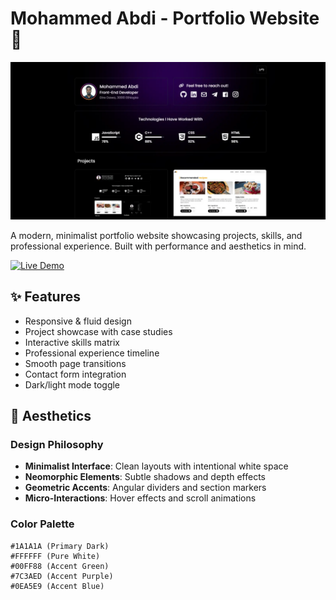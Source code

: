# Mohammed Abdi - Portfolio Website 🌟

![Portfolio Mockup](./Images/Projects/Portfolio%20Mockup.webp)  

A modern, minimalist portfolio website showcasing projects, skills, and professional experience. Built with performance and aesthetics in mind.

[![Live Demo](https://img.shields.io/badge/LIVE_DEMO-%23000000.svg?style=for-the-badge&logo=vercel&logoColor=white)](https://mohammed-abdi.vercel.app/)

## ✨ Features
- Responsive & fluid design
- Project showcase with case studies
- Interactive skills matrix
- Professional experience timeline
- Smooth page transitions
- Contact form integration
- Dark/light mode toggle

## 🎨 Aesthetics
### Design Philosophy
- **Minimalist Interface**: Clean layouts with intentional white space
- **Neomorphic Elements**: Subtle shadows and depth effects
- **Geometric Accents**: Angular dividers and section markers
- **Micro-Interactions**: Hover effects and scroll animations

### Color Palette
```color
#1A1A1A (Primary Dark)
#FFFFFF (Pure White)
#00FF88 (Accent Green)
#7C3AED (Accent Purple)
#0EA5E9 (Accent Blue)
